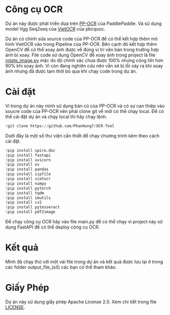 # Công cụ OCR
Dự án này được phát triển dựa trên [PP-OCR](https://github.com/PaddlePaddle/PaddleOCR) của PaddlePaddle. Và sử dụng model Vgg Seq2seq của [VietOCR](https://github.com/pbcquoc/vietocr) của pbcquoc.

Dự án có chỉnh sửa source code của PP-OCR để có thể kết hợp thêm mô hình VietOCR vào trong Pipeline của PP-OCR. Bên cạnh đó kết hợp thêm OpenCV để có thể xoay ảnh được về đúng vị trí văn bản trong trường hợp ảnh bị xoay. 
File code sử dụng OpenCV để xoay ảnh trong project là file [rotate_image.py](https://github.com/PhanHung7/OCR-Tool/blob/main/rotate_image.py) mặc dù độ chính xác chưa được 100% nhưng cũng lớn hơn 90% khi xoay ảnh. 
Vì còn đang nghiên cứu nên vẫn sẽ bị lỗi xảy ra khi xoay ảnh nhưng đã được tạm thời bỏ qua khi chạy code trong dự án.

# Cài đặt
Vì trong dự án này mình sử dụng bản cũ của PP-OCR và có sự can thiệp vào soucre code của PP-OCR nên phải clone git về mới có thể chạy local. Để có thể cài đặt dự án và chạy local thì hãy chạy lệnh. 

```python
!git clone https://github.com/PhanHung7/OCR-Tool
```

Dưới đây là một số thư viện cần thiết để chạy chương trình kèm theo cách cài đặt.

```python
!pip install spire.doc
!pip install fastapi
!pip install uvicorn
!pip install os
!pip install pandas
!pip install zipfile
!pip install vietocr
!pip install numpy
!pip install pytorch
!pip install tqdm
!pip install imutils
!pip install cv2
!pip install pytesseract
!pip install pdf2image
```

Để chạy công cụ OCR hãy vào file main.py để có thể chạy vì project này sử dụng FastAPI để có thể deploy công cụ OCR.
# Kết quả
Mình đã chạy thử với một vài file trong dự án và kết quả được lưu lại ở trong các folder output_file_(số) các bạn có thể tham khảo.

# Giấy Phép
Dự án này sử dụng giấy phép Apache License 2.0. Xem chi tiết trong file [LICENSE](./LICENSE).